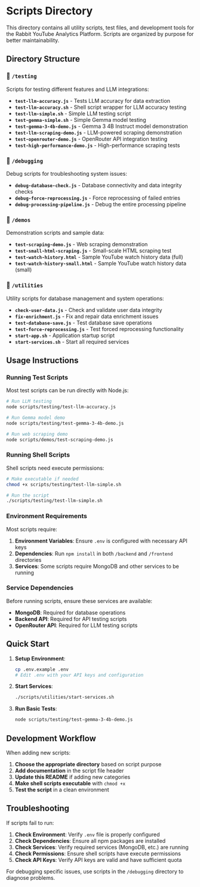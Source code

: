 # Scripts Directory

This directory contains all utility scripts, test files, and development tools for the Rabbit YouTube Analytics Platform. Scripts are organized by purpose for better maintainability.

## Directory Structure

### 📧 `/testing`
Scripts for testing different features and LLM integrations:

- **`test-llm-accuracy.js`** - Tests LLM accuracy for data extraction
- **`test-llm-accuracy.sh`** - Shell script wrapper for LLM accuracy testing
- **`test-llm-simple.sh`** - Simple LLM testing script
- **`test-gemma-simple.sh`** - Simple Gemma model testing
- **`test-gemma-3-4b-demo.js`** - Gemma 3 4B Instruct model demonstration
- **`test-llm-scraping-demo.js`** - LLM-powered scraping demonstration
- **`test-openrouter-demo.js`** - OpenRouter API integration testing
- **`test-high-performance-demo.js`** - High-performance scraping tests

### 🐛 `/debugging`
Debug scripts for troubleshooting system issues:

- **`debug-database-check.js`** - Database connectivity and data integrity checks
- **`debug-force-reprocessing.js`** - Force reprocessing of failed entries
- **`debug-processing-pipeline.js`** - Debug the entire processing pipeline

### 🎨 `/demos`
Demonstration scripts and sample data:

- **`test-scraping-demo.js`** - Web scraping demonstration
- **`test-small-html-scraping.js`** - Small-scale HTML scraping test
- **`test-watch-history.html`** - Sample YouTube watch history data (full)
- **`test-watch-history-small.html`** - Sample YouTube watch history data (small)

### 🔧 `/utilities`
Utility scripts for database management and system operations:

- **`check-user-data.js`** - Check and validate user data integrity
- **`fix-enrichment.js`** - Fix and repair data enrichment issues
- **`test-database-save.js`** - Test database save operations
- **`test-force-reprocessing.js`** - Test forced reprocessing functionality
- **`start-app.sh`** - Application startup script
- **`start-services.sh`** - Start all required services

## Usage Instructions

### Running Test Scripts

Most test scripts can be run directly with Node.js:

```bash
# Run LLM testing
node scripts/testing/test-llm-accuracy.js

# Run Gemma model demo
node scripts/testing/test-gemma-3-4b-demo.js

# Run web scraping demo
node scripts/demos/test-scraping-demo.js
```

### Running Shell Scripts

Shell scripts need execute permissions:

```bash
# Make executable if needed
chmod +x scripts/testing/test-llm-simple.sh

# Run the script
./scripts/testing/test-llm-simple.sh
```

### Environment Requirements

Most scripts require:
1. **Environment Variables**: Ensure `.env` is configured with necessary API keys
2. **Dependencies**: Run `npm install` in both `/backend` and `/frontend` directories
3. **Services**: Some scripts require MongoDB and other services to be running

### Service Dependencies

Before running scripts, ensure these services are available:
- **MongoDB**: Required for database operations
- **Backend API**: Required for API testing scripts
- **OpenRouter API**: Required for LLM testing scripts

## Quick Start

1. **Setup Environment**:
   ```bash
   cp .env.example .env
   # Edit .env with your API keys and configuration
   ```

2. **Start Services**:
   ```bash
   ./scripts/utilities/start-services.sh
   ```

3. **Run Basic Tests**:
   ```bash
   node scripts/testing/test-gemma-3-4b-demo.js
   ```

## Development Workflow

When adding new scripts:

1. **Choose the appropriate directory** based on script purpose
2. **Add documentation** in the script file header
3. **Update this README** if adding new categories
4. **Make shell scripts executable** with `chmod +x`
5. **Test the script** in a clean environment

## Troubleshooting

If scripts fail to run:

1. **Check Environment**: Verify `.env` file is properly configured
2. **Check Dependencies**: Ensure all npm packages are installed
3. **Check Services**: Verify required services (MongoDB, etc.) are running
4. **Check Permissions**: Ensure shell scripts have execute permissions
5. **Check API Keys**: Verify API keys are valid and have sufficient quota

For debugging specific issues, use scripts in the `/debugging` directory to diagnose problems.